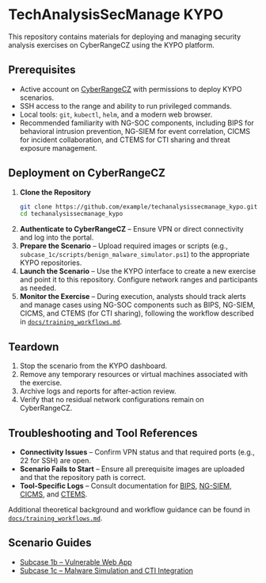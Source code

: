 # TechAnalysisSecManage KYPO

This repository contains materials for deploying and managing security analysis exercises on CyberRangeCZ using the KYPO platform.

## Prerequisites

- Active account on [CyberRangeCZ](https://www.cyberrange.cz/) with permissions to deploy KYPO scenarios.
- SSH access to the range and ability to run privileged commands.
- Local tools: `git`, `kubectl`, `helm`, and a modern web browser.
- Recommended familiarity with NG-SOC components, including BIPS for behavioral intrusion prevention, NG-SIEM for event correlation, CICMS for incident collaboration, and CTEMS for CTI sharing and threat exposure management.

## Deployment on CyberRangeCZ

1. **Clone the Repository**
   ```bash
   git clone https://github.com/example/techanalysissecmanage_kypo.git
   cd techanalysissecmanage_kypo
   ```
2. **Authenticate to CyberRangeCZ** – Ensure VPN or direct connectivity and log into the portal.
3. **Prepare the Scenario** – Upload required images or scripts (e.g., `subcase_1c/scripts/benign_malware_simulator.ps1`) to the appropriate KYPO repositories.
4. **Launch the Scenario** – Use the KYPO interface to create a new exercise and point it to this repository. Configure network ranges and participants as needed.
5. **Monitor the Exercise** – During execution, analysts should track alerts and manage cases using NG-SOC components such as BIPS, NG-SIEM, CICMS, and CTEMS (for CTI sharing), following the workflow described in [`docs/training_workflows.md`](docs/training_workflows.md).

## Teardown

1. Stop the scenario from the KYPO dashboard.
2. Remove any temporary resources or virtual machines associated with the exercise.
3. Archive logs and reports for after-action review.
4. Verify that no residual network configurations remain on CyberRangeCZ.

## Troubleshooting and Tool References

- **Connectivity Issues** – Confirm VPN status and that required ports (e.g., 22 for SSH) are open.
- **Scenario Fails to Start** – Ensure all prerequisite images are uploaded and that the repository path is correct.
- **Tool-Specific Logs** – Consult documentation for [BIPS](https://ngsoc.example.com/bips), [NG-SIEM](https://ngsoc.example.com/ng-siem), [CICMS](https://ngsoc.example.com/cicms), and [CTEMS](https://ngsoc.example.com/ctems).

Additional theoretical background and workflow guidance can be found in [`docs/training_workflows.md`](docs/training_workflows.md).

## Scenario Guides

- [Subcase 1b – Vulnerable Web App](docs/subcase_1b_guide.md)
- [Subcase 1c – Malware Simulation and CTI Integration](docs/subcase_1c_guide.md)
